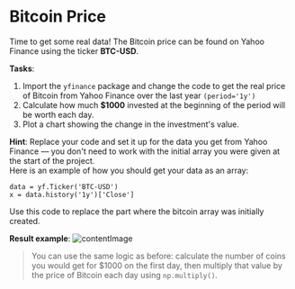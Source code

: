# Bitcoin Price

Time to get some real data! The Bitcoin price can be found on Yahoo Finance using the ticker **BTC-USD**.

**Tasks**:
1. Import the `yfinance` package and change the code to get the real price of Bitcoin from Yahoo Finance over the last year `(period='1y')`
2. Calculate how much **$1000** invested at the beginning of the period will be worth each day.
3. Plot a chart showing the change in the investment's value.

**Hint**: Replace your code and set it up for the data you get from Yahoo Finance — you don't need to work with the initial array you were given at the start of the project.  
Here is an example of how you should get your data as an array:
```
data = yf.Ticker('BTC-USD')
x = data.history('1y')['Close'] 
```

Use this code to replace the part where the bitcoin array was initially created.

**Result example**:
![contentImage](https://api.sololearn.com/DownloadFile?id=4708)

>You can use the same logic as before: calculate the number of coins you would get for $1000 on the first day, then multiply that value by the price of Bitcoin each day using `np.multiply()`.